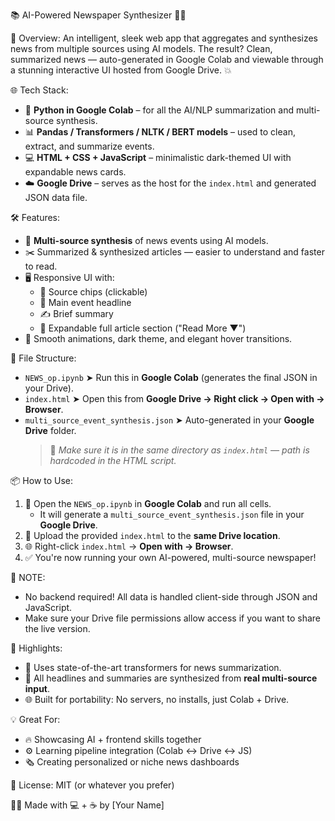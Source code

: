 📚 AI-Powered Newspaper Synthesizer 🧠📰

🚀 Overview:
An intelligent, sleek web app that aggregates and synthesizes news from multiple sources using AI models. The result? Clean, summarized news — auto-generated in Google Colab and viewable through a stunning interactive UI hosted from Google Drive. 💥

🌐 Tech Stack:
- 🧠 **Python in Google Colab** – for all the AI/NLP summarization and multi-source synthesis.
- 📊 **Pandas / Transformers / NLTK / BERT models** – used to clean, extract, and summarize events.
- 💻 **HTML + CSS + JavaScript** – minimalistic dark-themed UI with expandable news cards.
- ☁️ **Google Drive** – serves as the host for the `index.html` and generated JSON data file.

🛠️ Features:
- 🔁 **Multi-source synthesis** of news events using AI models.
- ✂️ Summarized & synthesized articles — easier to understand and faster to read.
- 🖥️ Responsive UI with:
  - 🎯 Source chips (clickable)
  - 📰 Main event headline
  - ✍️ Brief summary
  - 📖 Expandable full article section ("Read More ▼")
- 💅 Smooth animations, dark theme, and elegant hover transitions.

📁 File Structure:
- `NEWS_op.ipynb` ➤ Run this in **Google Colab** (generates the final JSON in your Drive).
- `index.html` ➤ Open this from **Google Drive → Right click → Open with → Browser**.
- `multi_source_event_synthesis.json` ➤ Auto-generated in your **Google Drive** folder.
  > 📌 *Make sure it is in the same directory as `index.html` — path is hardcoded in the HTML script.*

📦 How to Use:
1. 🔗 Open the `NEWS_op.ipynb` in **Google Colab** and run all cells.
   - It will generate a `multi_source_event_synthesis.json` file in your **Google Drive**.
2. 📁 Upload the provided `index.html` to the **same Drive location**.
3. 🌐 Right-click `index.html` → **Open with → Browser**.
4. ✅ You're now running your own AI-powered, multi-source newspaper!

📌 NOTE:
- No backend required! All data is handled client-side through JSON and JavaScript.
- Make sure your Drive file permissions allow access if you want to share the live version.

🌟 Highlights:
- 🤖 Uses state-of-the-art transformers for news summarization.
- 📰 All headlines and summaries are synthesized from **real multi-source input**.
- 🌐 Built for portability: No servers, no installs, just Colab + Drive.

💡 Great For:
- 🔥 Showcasing AI + frontend skills together
- ⚙️ Learning pipeline integration (Colab ↔️ Drive ↔️ JS)
- 🗞️ Creating personalized or niche news dashboards

🧾 License: MIT (or whatever you prefer)

👨‍💻 Made with 💻 + ☕ by [Your Name]

